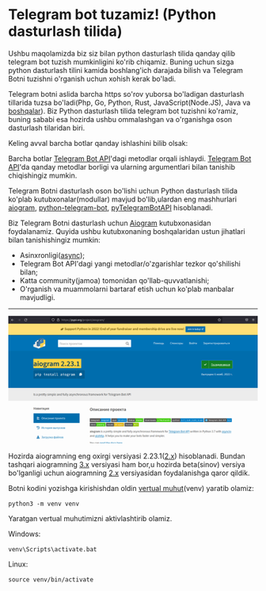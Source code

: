 # Telegram bot tuzamiz! (Python dasturlash tilida)

Ushbu maqolamizda biz siz bilan python dasturlash tilida qanday qilib telegram bot tuzish mumkinligini ko'rib chiqamiz. Buning uchun sizga python dasturlash tilini kamida boshlang'ich darajada bilish va Telegram Botni tuzishni o'rganish uchun xohish kerak bo'ladi.

Telegram botni aslida barcha https so'rov yuborsa bo'ladigan dasturlash tillarida tuzsa bo'ladi(Php, Go, Python, Rust, JavaScript(Node.JS), Java va [boshqalar](https://core.telegram.org/bots/samples)). Biz Python dasturlash tilida telegram bot tuzishni ko'ramiz, buning sababi esa hozirda ushbu ommalashgan va o'rganishga oson dasturlash tilaridan biri. 

Keling avval barcha botlar qanday ishlashini bilib olsak:

Barcha botlar [Telegram Bot API](https://core.telegram.org/bots/api)'dagi metodlar orqali ishlaydi. [Telegram Bot API](https://core.telegram.org/bots/api)'da qanday metodlar borligi va ularning argumentlari bilan tanishib chiqishingiz mumkin.

Telegram Botni dasturlash oson bo'lishi uchun Python dasturlash tilida ko'plab kutubxonalar(modullar) mavjud bo'lib,ulardan eng mashhurlari [aiogram](https://github.com/aiogram/aiogram), [python-telegram-bot](https://github.com/python-telegram-bot/python-telegram-bot), [pyTelegramBotAPI](https://github.com/eternnoir/pyTelegramBotAPI) hisoblanadi.

Biz Telegram Botni dasturlash uchun [Aiogram](https://github.com/aiogram/aiogram) kutubxonasidan foydalanamiz. Quyida ushbu kutubxonaning boshqalaridan ustun jihatlari bilan tanishishingiz mumkin: 

- Asinxronligi([async](https://en.wikipedia.org/wiki/Async/await)); 
- Telegram Bot API'dagi yangi metodlar/o'zgarishlar tezkor qo'shilishi bilan;
- Katta community(jamoa) tomonidan qo'llab-quvvatlanishi;
- O'rganish va muammolarni bartaraf etish uchun ko'plab manbalar mavjudligi.
----------
![1-dars-pypi.org](2_dars_pypi.png)

Hozirda aiogramning eng oxirgi versiyasi 2.23.1([2.x](https://docs.aiogram.dev/en/latest/)) hisoblanadi. Bundan tashqari aiogramning [3.x](https://docs.aiogram.dev/en/dev-3.x/) versiyasi ham bor,u hozirda beta(sinov) versiya bo'lganligi uchun aiogramning [2.x](https://docs.aiogram.dev/en/latest/) versiyasidan foydalanishga qaror qildik.


Botni kodini yozishga kirishishdan oldin [vertual muhut](https://docs.python.org/3/library/venv.html)(venv) yaratib olamiz:
```console
python3 -m venv venv
```
Yaratgan vertual muhutimizni aktivlashtirib olamiz.

Windows:
```console
venv\Scripts\activate.bat

```
Linux:
```console
source venv/bin/activate
```

